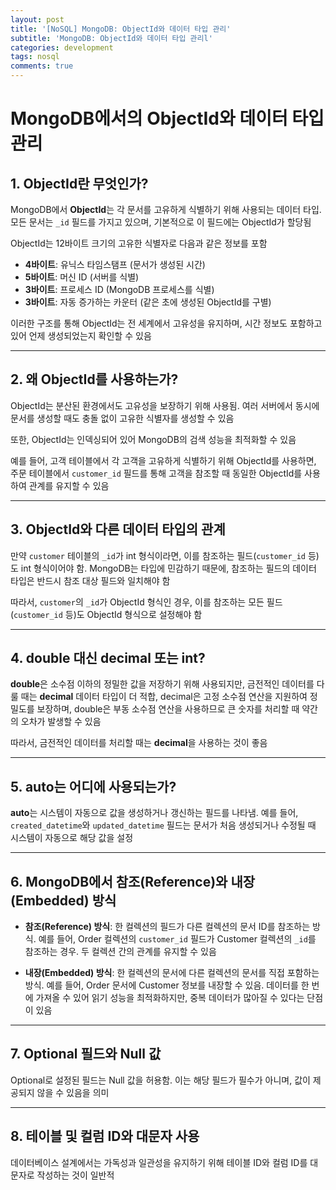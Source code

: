```yaml
---
layout: post
title: '[NoSQL] MongoDB: ObjectId와 데이터 타입 관리'
subtitle: 'MongoDB: ObjectId와 데이터 타입 관리l'
categories: development
tags: nosql
comments: true
---
```



# MongoDB에서의 ObjectId와 데이터 타입 관리

## 1. ObjectId란 무엇인가?

MongoDB에서 **ObjectId**는 각 문서를 고유하게 식별하기 위해 사용되는 데이터 타입. 모든 문서는 `_id` 필드를 가지고 있으며, 기본적으로 이 필드에는 ObjectId가 할당됨

ObjectId는 12바이트 크기의 고유한 식별자로 다음과 같은 정보를 포함

- **4바이트**: 유닉스 타임스탬프 (문서가 생성된 시간)
- **5바이트**: 머신 ID (서버를 식별)
- **3바이트**: 프로세스 ID (MongoDB 프로세스를 식별)
- **3바이트**: 자동 증가하는 카운터 (같은 초에 생성된 ObjectId를 구별)

이러한 구조를 통해 ObjectId는 전 세계에서 고유성을 유지하며, 시간 정보도 포함하고 있어 언제 생성되었는지 확인할 수 있음

---

## 2. 왜 ObjectId를 사용하는가?

ObjectId는 분산된 환경에서도 고유성을 보장하기 위해 사용됨. 여러 서버에서 동시에 문서를 생성할 때도 충돌 없이 고유한 식별자를 생성할 수 있음

또한, ObjectId는 인덱싱되어 있어 MongoDB의 검색 성능을 최적화할 수 있음

예를 들어, 고객 테이블에서 각 고객을 고유하게 식별하기 위해 ObjectId를 사용하면, 주문 테이블에서 `customer_id` 필드를 통해 고객을 참조할 때 동일한 ObjectId를 사용하여 관계를 유지할 수 있음

---

## 3. ObjectId와 다른 데이터 타입의 관계

만약 `customer` 테이블의 `_id`가 int 형식이라면, 이를 참조하는 필드(`customer_id` 등)도 int 형식이어야 함. MongoDB는 타입에 민감하기 때문에, 참조하는 필드의 데이터 타입은 반드시 참조 대상 필드와 일치해야 함

따라서, `customer`의 `_id`가 ObjectId 형식인 경우, 이를 참조하는 모든 필드(`customer_id` 등)도 ObjectId 형식으로 설정해야 함

---

## 4. double 대신 decimal 또는 int?

**double**은 소수점 이하의 정밀한 값을 저장하기 위해 사용되지만, 금전적인 데이터를 다룰 때는 **decimal** 데이터 타입이 더 적합, decimal은 고정 소수점 연산을 지원하여 정밀도를 보장하며, double은 부동 소수점 연산을 사용하므로 큰 숫자를 처리할 때 약간의 오차가 발생할 수 있음

따라서, 금전적인 데이터를 처리할 때는 **decimal**을 사용하는 것이 좋음

---

## 5. auto는 어디에 사용되는가?

**auto**는 시스템이 자동으로 값을 생성하거나 갱신하는 필드를 나타냄. 예를 들어, `created_datetime`와 `updated_datetime` 필드는 문서가 처음 생성되거나 수정될 때 시스템이 자동으로 해당 값을 설정

---

## 6. MongoDB에서 참조(Reference)와 내장(Embedded) 방식

- **참조(Reference) 방식**: 한 컬렉션의 필드가 다른 컬렉션의 문서 ID를 참조하는 방식. 예를 들어, Order 컬렉션의 `customer_id` 필드가 Customer 컬렉션의 `_id`를 참조하는 경우. 두 컬렉션 간의 관계를 유지할 수 있음

- **내장(Embedded) 방식**: 한 컬렉션의 문서에 다른 컬렉션의 문서를 직접 포함하는 방식. 예를 들어, Order 문서에 Customer 정보를 내장할 수 있음. 데이터를 한 번에 가져올 수 있어 읽기 성능을 최적화하지만, 중복 데이터가 많아질 수 있다는 단점이 있음

---

## 7. Optional 필드와 Null 값

Optional로 설정된 필드는 Null 값을 허용함. 이는 해당 필드가 필수가 아니며, 값이 제공되지 않을 수 있음을 의미

---

## 8. 테이블 및 컬럼 ID와 대문자 사용

데이터베이스 설계에서는 가독성과 일관성을 유지하기 위해 테이블 ID와 컬럼 ID를 대문자로 작성하는 것이 일반적

